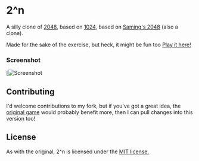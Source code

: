 # 2^n
A silly clone of [2048](http://gabrielecirulli.github.io/2048/), based on [1024](https://play.google.com/store/apps/details?id=com.veewo.a1024), based on [Saming's 2048](http://saming.fr/p/2048/) (also a clone).

Made for the sake of the exercise, but heck, it might be fun too [Play it here!](http://theothertomelliott.github.io/)

### Screenshot

[![Screenshot](http://www.theothertomelliott.com/wp-content/uploads/2014/03/Screen-Shot-2014-03-23-at-22.37.03.png)

## Contributing

I'd welcome contributions to my fork, but if you've got a great idea, the [original game](http://gabrielecirulli.github.io/2048/) would probably benefit more, then I can pull changes into this version too!

## License

As with the original, 2^n is licensed under the [MIT license.](https://github.com/gabrielecirulli/2048/blob/master/LICENSE.txt)